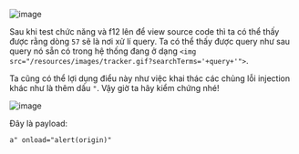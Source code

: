 ![image](https://github.com/user-attachments/assets/9c9c9c46-d0fa-432a-8270-6313625f45ed)

Sau khi test chức năng và f12 lên để view source code thì ta có thể thấy được rằng dòng `57` sẽ là nơi xử lí query. Ta có thể thấy được query như sau query nó sẵn có trong hệ thống đang ở dạng `<img src="/resources/images/tracker.gif?searchTerms='+query+'">`.

Ta cũng có thể lợi dụng điểu này như việc khai thác các chủng lỗi injection khác như là thêm dấu `"`. Vậy giờ ta hãy kiểm chứng nhé!

![image](https://github.com/user-attachments/assets/1158ddbe-89f1-450b-bc7f-2767d7b2dbf7)

Đây là payload:

```
a" onload="alert(origin)"
```
